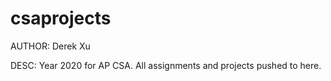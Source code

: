 # csaprojects

AUTHOR: Derek Xu


DESC: Year 2020 for AP CSA. All assignments and projects pushed to here.
